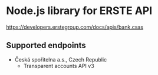 # Node.js library for ERSTE API

https://developers.erstegroup.com/docs/apis/bank.csas

## Supported endpoints
- Česká spořitelna a.s., Czech Republic
  - Transparent accounts API v3

